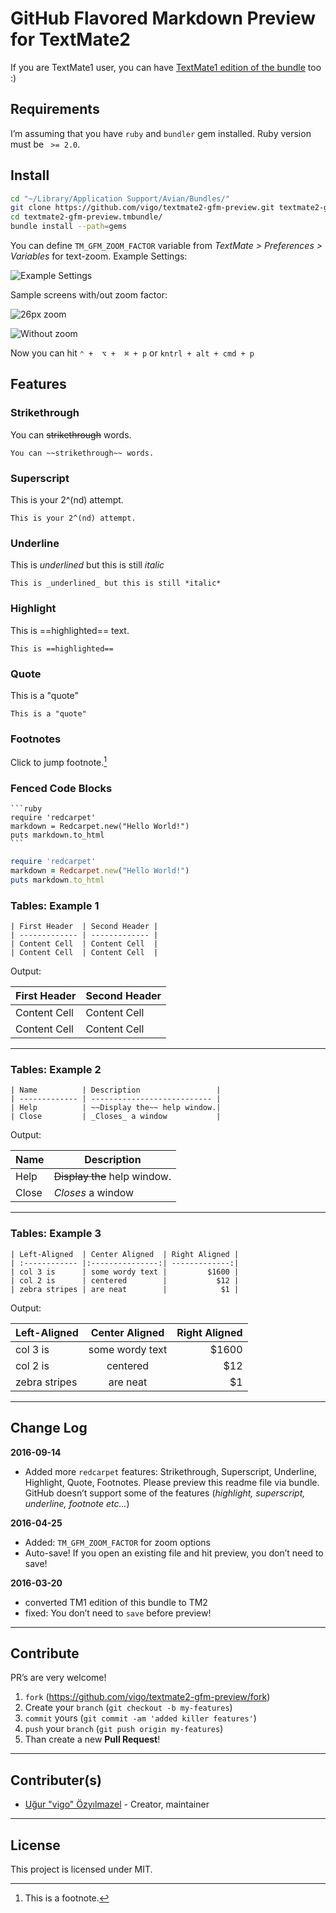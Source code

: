 # GitHub Flavored Markdown Preview for TextMate2

If you are TextMate1 user, you can have [TextMate1 edition of the bundle][ln-01] too :)

## Requirements

I’m assuming that you have `ruby` and `bundler` gem installed. Ruby version 
must be ` >= 2.0`.

## Install

```bash
cd "~/Library/Application Support/Avian/Bundles/"
git clone https://github.com/vigo/textmate2-gfm-preview.git textmate2-gfm-preview.tmbundle
cd textmate2-gfm-preview.tmbundle/
bundle install --path=gems
```

You can define `TM_GFM_ZOOM_FACTOR` variable from *TextMate > Preferences > Variables* 
for text-zoom. Example Settings:

![Example Settings](Support/screenshots/gfm-zoom-factor.png)

Sample screens with/out zoom factor:

![26px zoom](Support/screenshots/gfm-zoomed-26px.png)

![Without zoom](Support/screenshots/gfm-without-zoom.png)

Now you can hit `⌃ +  ⌥ +  ⌘ + p` or `kntrl + alt + cmd + p`

## Features

### Strikethrough

You can ~~strikethrough~~ words.
    
    You can ~~strikethrough~~ words.

### Superscript

This is your 2^(nd) attempt.  

    This is your 2^(nd) attempt.

### Underline

This is _underlined_ but this is still *italic*

    This is _underlined_ but this is still *italic*

### Highlight

This is ==highlighted== text.

    This is ==highlighted==

### Quote

This is a "quote"

    This is a "quote"

### Footnotes

Click to jump footnote.[^1]
[^1]: This is a footnote.

    Click to jump footnote.[^1]
    [^1]: This is a footnote.

### Fenced Code Blocks

    ```ruby
    require 'redcarpet'
    markdown = Redcarpet.new("Hello World!")
    puts markdown.to_html
    ```

```ruby
require 'redcarpet'
markdown = Redcarpet.new("Hello World!")
puts markdown.to_html
```

### Tables: Example 1

    | First Header  | Second Header |
    | ------------- | ------------- |
    | Content Cell  | Content Cell  |
    | Content Cell  | Content Cell  |

Output:

| First Header  | Second Header |
| ------------- | ------------- |
| Content Cell  | Content Cell  |
| Content Cell  | Content Cell  |

***

### Tables: Example 2

    | Name          | Description                 |
    | ------------- | --------------------------- |
    | Help          | ~~Display the~~ help window.|
    | Close         | _Closes_ a window           |

Output:

| Name          | Description                 |
| ------------- | --------------------------- |
| Help          | ~~Display the~~ help window.|
| Close         | _Closes_ a window           |

***

### Tables: Example 3

    | Left-Aligned  | Center Aligned  | Right Aligned |
    | :------------ |:---------------:| -------------:|
    | col 3 is      | some wordy text |         $1600 |
    | col 2 is      | centered        |           $12 |
    | zebra stripes | are neat        |            $1 |

Output:

| Left-Aligned  | Center Aligned  | Right Aligned |
| :------------ |:---------------:| -------------:|
| col 3 is      | some wordy text |         $1600 |
| col 2 is      | centered        |           $12 |
| zebra stripes | are neat        |            $1 |

***

## Change Log

**2016-09-14**

* Added more `redcarpet` features: Strikethrough, Superscript, Underline, Highlight, 
Quote, Footnotes. Please preview this readme file via bundle. GitHub doesn’t support
some of the features (*highlight, superscript, underline, footnote etc...*)


**2016-04-25**

* Added: `TM_GFM_ZOOM_FACTOR` for zoom options
* Auto-save! If you open an existing file and hit preview, you don’t need
to save!

**2016-03-20**

* converted TM1 edition of this bundle to TM2
* fixed: You don’t need to `save` before preview!

***

## Contribute

PR’s are very welcome!

1. `fork` (https://github.com/vigo/textmate2-gfm-preview/fork)
2. Create your `branch` (`git checkout -b my-features`)
3. `commit` yours (`git commit -am 'added killer features'`)
4. `push` your `branch` (`git push origin my-features`)
5. Than create a new **Pull Request**!

***

## Contributer(s)

* [Uğur "vigo" Özyılmazel][vigo] - Creator, maintainer

***

## License

This project is licensed under MIT.

[vigo]:  http://ugur.ozyilmazel.com "Official Homepage"
[ln-01]: https://github.com/vigo/textmate1-github-gfm-preview